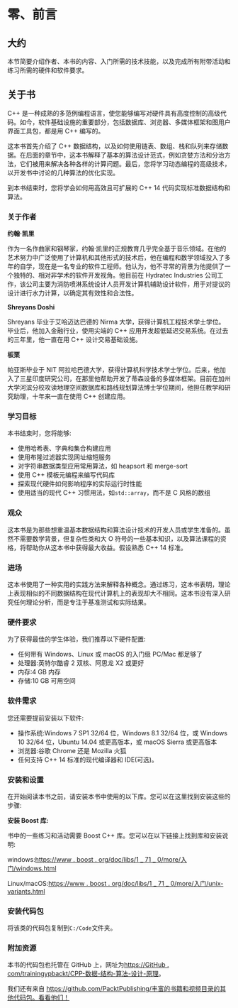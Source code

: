 # 零、前言

## 大约

本节简要介绍作者、本书的内容、入门所需的技术技能，以及完成所有附带活动和练习所需的硬件和软件要求。

## 关于书

C++ 是一种成熟的多范例编程语言，使您能够编写对硬件具有高度控制的高级代码。如今，软件基础设施的重要部分，包括数据库、浏览器、多媒体框架和图用户界面工具包，都是用 C++ 编写的。

这本书首先介绍了 C++ 数据结构，以及如何使用链表、数组、栈和队列来存储数据。在后面的章节中，这本书解释了基本的算法设计范式，例如贪婪方法和分治方法，它们被用来解决各种各样的计算问题。最后，您将学习动态编程的高级技术，以开发书中讨论的几种算法的优化实现。

到本书结束时，您将学会如何用高效且可扩展的 C++ 14 代码实现标准数据结构和算法。

### 关于作者

**约翰·凯里**

作为一名作曲家和钢琴家，约翰·凯里的正规教育几乎完全基于音乐领域。在他的艺术努力中广泛使用了计算机和其他形式的技术后，他在编程和数学领域投入了多年的自学，现在是一名专业的软件工程师。他认为，他不寻常的背景为他提供了一个独特的、相对非学术的软件开发视角。他目前在 Hydratec Industries 公司工作，该公司主要为消防喷淋系统设计人员开发计算机辅助设计软件，用于对提议的设计进行水力计算，以确定其有效性和合法性。

**Shreyans Doshi**

Shreyans 毕业于艾哈迈达巴德的 Nirma 大学，获得计算机工程技术学士学位。毕业后，他加入金融行业，使用尖端的 C++ 应用开发超低延迟交易系统。在过去的三年里，他一直在用 C++ 设计交易基础设施。

**板栗**

帕亚斯毕业于 NIT 阿拉哈巴德大学，获得计算机科学技术学士学位。后来，他加入了三星印度研究公司，在那里他帮助开发了蒂森设备的多媒体框架。目前在加州大学河滨分校攻读地理空间数据库和路线规划算法博士学位期间，他担任教学和研究助理，十年来一直在使用 C++ 创建应用。

### 学习目标

本书结束时，您将能够:

*   使用哈希表、字典和集合构建应用
*   使用布隆过滤器实现网址缩短服务
*   对字符串数据类型应用常用算法，如 heapsort 和 merge-sort
*   使用 C++ 模板元编程来编写代码库
*   探索现代硬件如何影响程序的实际运行时性能
*   使用适当的现代 C++ 习惯用法，如`std::array`，而不是 C 风格的数组

### 观众

这本书是为那些想重温基本数据结构和算法设计技术的开发人员或学生准备的。虽然不需要数学背景，但复杂性类和大 O 符号的一些基本知识，以及算法课程的资格，将帮助你从这本书中获得最大收益。假设熟悉 C++ 14 标准。

### 进场

这本书使用了一种实用的实践方法来解释各种概念。通过练习，这本书表明，理论上表现相似的不同数据结构在现代计算机上的表现却大不相同。这本书没有深入研究任何理论分析，而是专注于基准测试和实际结果。

### 硬件要求

为了获得最佳的学生体验，我们推荐以下硬件配置:

*   任何带有 Windows、Linux 或 macOS 的入门级 PC/Mac 都足够了
*   处理器:英特尔酷睿 2 双核、阿思龙 X2 或更好
*   内存:4 GB 内存
*   存储:10 GB 可用空间

### 软件需求

您还需要提前安装以下软件:

*   操作系统:Windows 7 SP1 32/64 位，Windows 8.1 32/64 位，或 Windows 10 32/64 位，Ubuntu 14.04 或更高版本，或 macOS Sierra 或更高版本
*   浏览器:谷歌 Chrome 还是 Mozilla 火狐
*   任何支持 C++ 14 标准的现代编译器和 IDE(可选)。

### 安装和设置

在开始阅读本书之前，请安装本书中使用的以下库。您可以在这里找到安装这些的步骤:

**安装 Boost 库:**

书中的一些练习和活动需要 Boost C++ 库。您可以在以下链接上找到库和安装说明:

windows:[https://www . boost . org/doc/libs/1 _ 71 _ 0/more/入门/windows.html](https://www.boost.org/doc/libs/1_71_0/more/getting_started/windows.html)

Linux/macOS:[https://www . boost . org/doc/libs/1 _ 71 _ 0/more/入门/unix-variants.html](https://www.boost.org/doc/libs/1_71_0/more/getting_started/unix-variants.html)

### 安装代码包

将该类的代码包复制到`C:/Code`文件夹。

### 附加资源

本书的代码包也托管在 GitHub 上，网址为[https://GitHub . com/trainingypbackt/CPP-数据-结构-算法-设计-原理](https://github.com/TrainingByPackt/CPP-Data-Structures-and-Algorithm-Design-Principles)。

我们还有来自 https://github.com/PacktPublishing/丰富的书籍和视频目录的其他代码包。看看他们！